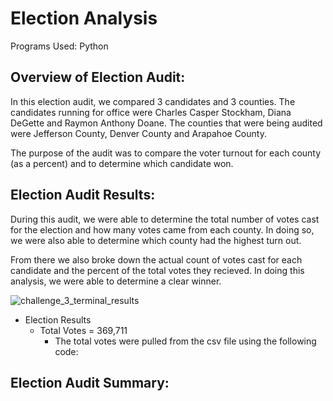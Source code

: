 # Election Analysis
Programs Used: Python

## Overview of Election Audit:

In this election audit, we compared 3 candidates and 3 counties.  The candidates running for office were Charles Casper Stockham, Diana DeGette and Raymon Anthony Doane.  The counties that were being audited were Jefferson County, Denver County and Arapahoe County.  

The purpose of the audit was to compare the voter turnout for each county (as a percent) and to determine which candidate won. 

## Election Audit Results:

During this audit, we were able to determine the total number of votes cast for the election and how many votes came from each county.  In doing so, we were also able to determine which county had the highest turn out. 

From there we also broke down the actual count of votes cast for each candidate and the percent of the total votes they recieved.  In doing this analysis, we were able to determine a clear winner. 

![challenge_3_terminal_results](https://user-images.githubusercontent.com/96890065/158087522-fb89db7c-53d4-4907-af80-a7042cb4405c.JPG)

* Election Results
  * Total Votes = 369,711
    * The total votes were pulled from the csv file using the following code:

## Election Audit Summary:

